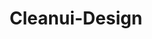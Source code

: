 ---
type: "Professional"
title: "Cleanui-Design"
year: "2023"
category: "Component Library"
role: "Fullstack Dev"
name: "Cleanui-Design"
description: "Cleanui-Design is a component library that offers a collection of clean, stylistic, and unique UI components designed for modern web applications. The library provides developers with ready-to-use components that adhere to best practices and aesthetic design principles."
githublink: "https://github.com/christphralden/clean-ui/"
mockup: "/src/assets/cleanui-design-mockup.png"
problem: "Developers often struggle with finding well-designed, clean, and stylistic UI components that integrate seamlessly into modern web applications."
solution: "Created a component library that offers a curated selection of unique and stylistic components, helping developers quickly build attractive and responsive user interfaces."
features_scope:
  - "Clean UI Components"
  - "Stylistic Design"
  - "Accessibility Best Practices"
  - "Responsive Design"
  - "Customization Options"
  - "Easy Integration"
development_process: "The Cleanui-Design library was developed using modern web technologies, with a focus on accessibility, responsiveness, and ease of use. The development process involved extensive design research, component prototyping, and user feedback to ensure the library meets the needs of developers."
gallery:
  - "/images/screenshot1.png"
  - "/images/screenshot2.png"
  - "/images/screenshot3.png"
route: "cleanui-design"
stack:
  - "Astro"
  - "React"
  - "Nextjs"
  - "GSAP"
  - "Tailwind"
---